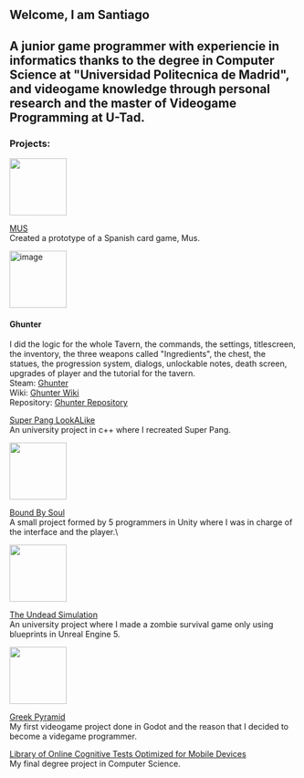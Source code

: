 ## Welcome, I am Santiago

A junior game programmer with experiencie in informatics thanks to the degree in Computer Science at "Universidad Politecnica de Madrid", and videogame knowledge through personal research and the master of Videogame Programming at U-Tad.
---
### Projects:

<img src="https://github.com/user-attachments/assets/0aca6895-9529-4243-a1cb-58cf0ba0d6c9" width = "100">

[MUS](https://github.com/ElCaballeroTrix/Mus)\
 Created a prototype of a Spanish card game, Mus.

<img width="100" height="100" alt="image" src="https://github.com/user-attachments/assets/d5102cca-f95c-43e7-a400-cd81ee497943" />

#### Ghunter
I did the logic for the whole Tavern, the commands, the settings, titlescreen, the inventory, the three weapons called "Ingredients", the chest, the statues, the progression system, dialogs, unlockable notes, death screen, upgrades of player and the tutorial for the tavern.\
Steam: [Ghunter](https://store.steampowered.com/app/3156000/GHUNTER/)\
Wiki: [Ghunter Wiki](https://ghunter.fandom.com/wiki/GHUNTER_Wiki)\
Repository: [Ghunter Repository](https://github.com/IsFriskis/ghuntercode) 

[Super Pang LookALike](https://github.com/ElCaballeroTrix/SuperPangLookALike)\
 An university project in c++ where I recreated Super Pang.

<img src="https://github.com/user-attachments/assets/623ea8f2-f3b0-4d3f-bf89-33a1404521dd" width = "100">

[Bound By Soul](https://github.com/IsFriskis/utad-unity-jam)\
  A small project formed by 5 programmers in Unity where I was in charge of the interface and the player.\
  
<img src="https://github.com/user-attachments/assets/5400823e-ad2d-4b21-86a8-83059722ff93" width = "100">

[The Undead Simulation](https://github.com/ElCaballeroTrix/TheUndeadSimulation)\
  An university project where I made a zombie survival game only using blueprints in Unreal Engine 5.
  
<img src="https://github.com/user-attachments/assets/a941dd97-4cee-4738-ab6f-25f08b08cc39" width = "100">

[Greek Pyramid](https://github.com/ElCaballeroTrix/GreekPyramid)\
  My first videogame project done in Godot and the reason that I decided to become a videgame programmer.

[Library of Online Cognitive Tests Optimized for Mobile Devices](https://github.com/ElCaballeroTrix/TFG_WebApp)\
  My final degree project in Computer Science.
